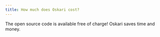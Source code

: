 ```yaml
---
title: How much does Oskari cost?
---
```


The open source code is available free of charge! Oskari saves time and money.
